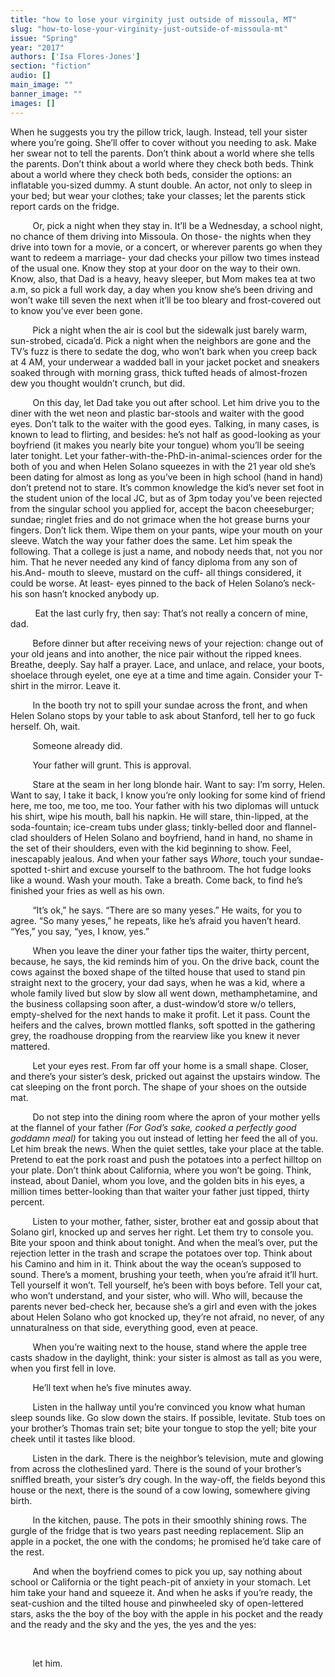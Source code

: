 ```yaml
---
title: "how to lose your virginity just outside of missoula, MT"
slug: "how-to-lose-your-virginity-just-outside-of-missoula-mt"
issue: "Spring"
year: "2017"
authors: ['Isa Flores-Jones']
section: "fiction"
audio: []
main_image: ""
banner_image: ""
images: []
---
```

When he suggests you try the pillow trick, laugh. Instead, tell your sister where you’re going. She’ll offer to cover without you needing to ask. Make her swear not to tell the parents. Don’t think about a world where she tells the parents. Don’t think about a world where they check both beds. Think about a world where they check both beds, consider the options: an inflatable you-sized dummy. A stunt double. An actor, not only to sleep in your bed; but wear your clothes; take your classes; let the parents stick report cards on the fridge.

          Or, pick a night when they stay in. It’ll be a Wednesday, a school night, no chance of them driving into Missoula. On those- the nights when they drive into town for a movie, or a concert, or wherever parents go when they want to redeem a marriage- your dad checks your pillow two times instead of the usual one. Know they stop at your door on the way to their own. Know, also, that Dad is a heavy, heavy sleeper, but Mom makes tea at two a.m, so pick a full work day, a day when you know she’s been driving and won’t wake till seven the next when it’ll be too bleary and frost-covered out to know you’ve ever been gone.

          Pick a night when the air is cool but the sidewalk just barely warm, sun-strobed, cicada’d. Pick a night when the neighbors are gone and the TV’s fuzz is there to sedate the dog, who won’t bark when you creep back at 4 AM, your underwear a wadded ball in your jacket pocket and sneakers soaked through with morning grass, thick tufted heads of almost-frozen dew you thought wouldn’t crunch, but did.

          On this day, let Dad take you out after school. Let him drive you to the diner with the wet neon and plastic bar-stools and waiter with the good eyes. Don’t talk to the waiter with the good eyes. Talking, in many cases, is known to lead to flirting, and besides: he’s not half as good-looking as your boyfriend (it makes you nearly bite your tongue) whom you’ll be seeing  later tonight. Let your father-with-the-PhD-in-animal-sciences order for the both of you and when Helen Solano squeezes in with the 21 year old she’s been dating for almost as long as you’ve been in high school (hand in hand) don’t pretend not to stare. It’s common knowledge the kid’s never set foot in the student union of the local JC, but as of 3pm today you’ve been rejected from the singular school you applied for, accept the bacon cheeseburger; sundae; ringlet fries and do not grimace when the hot grease burns your fingers. Don’t lick them. Wipe them on your pants, wipe your mouth on your sleeve. Watch the way your father does the same. Let him speak the following. That a college is just a name, and nobody needs that, not you nor him. That he never needed any kind of fancy diploma from any son of his.And- mouth to sleeve, mustard on the cuff- all things considered, it could be worse. At least- eyes pinned to the back of Helen Solano’s neck- his son hasn’t knocked anybody up.

           Eat the last curly fry, then say: That’s not really a concern of mine, dad.

          Before dinner but after receiving news of your rejection: change out of your old jeans and into another, the nice pair without the ripped knees. Breathe, deeply. Say half a prayer. Lace, and unlace, and relace, your boots, shoelace through eyelet, one eye at a time and time again. Consider your T-shirt in the mirror. Leave it.

          In the booth try not to spill your sundae across the front, and when Helen Solano stops by your table to ask about Stanford, tell her to go fuck herself. Oh, wait.

          Someone already did.

          Your father will grunt. This is approval.

          Stare at the seam in her long blonde hair. Want to say: I’m sorry, Helen. Want to say, I take it back, I know you’re only looking for some kind of friend here, me too, me too, me too. Your father with his two diplomas will untuck his shirt, wipe his mouth, ball his napkin. He will stare, thin-lipped, at the soda-fountain; ice-cream tubs under glass; tinkly-belled door and flannel-clad shoulders of Helen Solano and boyfriend, hand in hand, no shame in the set of their shoulders, even with the kid beginning to show. Feel, inescapably jealous. And when your father says *Whore*, touch your sundae-spotted t-shirt and excuse yourself to the bathroom. The hot fudge looks like a wound. Wash your mouth. Take a breath. Come back, to find he’s finished your fries as well as his own.

          “It’s ok,” he says. “There are so many yeses.” He waits, for you to agree. “So many yeses,” he repeats, like he’s afraid you haven’t heard. “Yes,” you say, “yes, I know, yes.”

          When you leave the diner your father tips the waiter, thirty percent, because, he says, the kid reminds him of you. On the drive back, count the cows against the boxed shape of the tilted house that used to stand pin straight next to the grocery, your dad says, when he was a kid, where a whole family lived but slow by slow all went down, methamphetamine, and the business collapsing soon after, a dust-window’d store w/o tellers, empty-shelved for the next hands to make it profit. Let it pass. Count the heifers and the calves, brown mottled flanks, soft spotted in the gathering grey, the roadhouse dropping from the rearview like you knew it never mattered.

          Let your eyes rest. From far off your home is a small shape. Closer, and there’s your sister’s desk, pricked out against the upstairs window. The cat sleeping on the front porch. The shape of your shoes on the outside mat.

          Do not step into the dining room where the apron of your mother yells at the flannel of your father *(For God’s sake, cooked a perfectly good goddamn meal)* for taking you out instead of letting her feed the all of you. Let him break the news. When the quiet settles, take your place at the table. Pretend to eat the pork roast and push the potatoes into a perfect hilltop on your plate. Don’t think about California, where you won’t be going. Think, instead, about Daniel, whom you love, and the golden bits in his eyes, a million times better-looking than that waiter your father just tipped, thirty percent.

          Listen to your mother, father, sister, brother eat and gossip about that Solano girl, knocked up and serves her right. Let them try to console you. Bite your spoon and think about tonight. And when the meal’s over, put the rejection letter in the trash and scrape the potatoes over top. Think about his Camino and him in it. Think about the way the ocean’s supposed to sound. There’s a moment, brushing your teeth, when you’re afraid it’ll hurt. Tell yourself it won’t. Tell yourself, he’s been with boys before. Tell your cat, who won’t understand, and your sister, who will. Who will, because the parents never bed-check her, because she’s a girl and even with the jokes about Helen Solano who got knocked up, they’re not afraid, no never, of any unnaturalness on that side, everything good, even at peace.

          When you’re waiting next to the house, stand where the apple tree casts shadow in the daylight, think: your sister is almost as tall as you were, when you first fell in love.    

          He’ll text when he’s five minutes away.

          Listen in the hallway until you’re convinced you know what human sleep sounds like. Go slow down the stairs. If possible, levitate. Stub toes on your brother’s Thomas train set; bite your tongue to stop the yell; bite your cheek until it tastes like blood.

          Listen in the dark. There is the neighbor’s television, mute and glowing from across the clotheslined yard. There is the sound of your brother’s sniffled breath, your sister’s dry cough. In the way-off, the fields beyond this house or the next, there is the sound of a cow lowing, somewhere giving birth.

          In the kitchen, pause. The pots in their smoothly shining rows. The gurgle of the fridge that is two years past needing replacement. Slip an apple in a pocket, the one with the condoms; he promised he’d take care of the rest.

          And when the boyfriend comes to pick you up, say nothing about school or California or the tight peach-pit of anxiety in your stomach. Let him take your hand and squeeze it. And when he asks if you’re ready, the seat-cushion and the tilted house and pinwheeled sky of open-lettered stars, asks the the boy of the boy with the apple in his pocket and the ready and the ready and the sky and the yes, the yes and the yes:

  

          let him.

  

